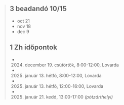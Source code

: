 > ## 3 beadandó 10/15
>
> - oct 21
> - nov 18
> - dec 9
>
> ## 1 Zh időpontok
>
> - 2024. december 19. csütörtök, 8:00-12:00, Lovarda
> - 2025. január 13. hétfő, 8:00-12:00, Lovarda
> - 2025. január 13. hétfő, 12:00-16:00, Lovarda
> - 2025. január 21. kedd, 13:00-17:00 _(pótzárthelyi)_
